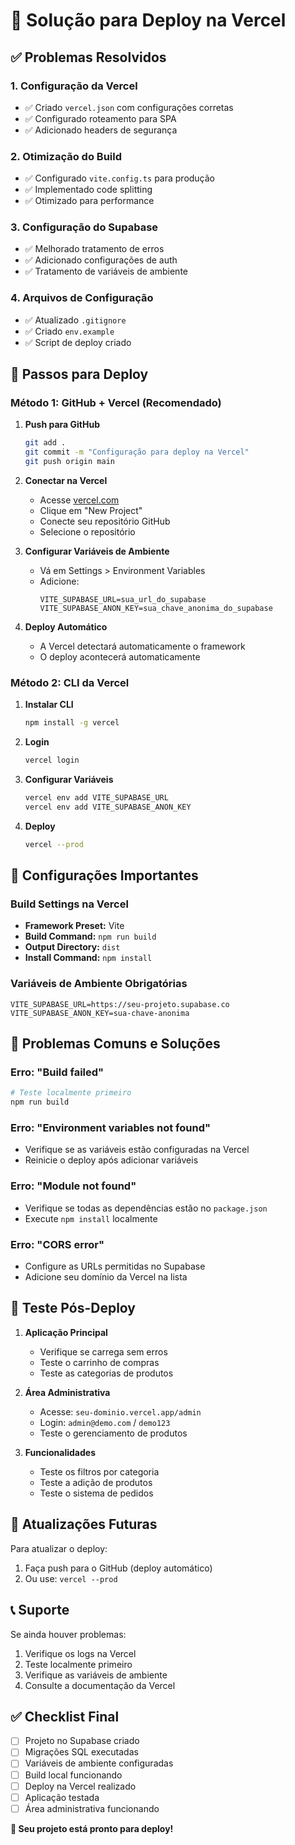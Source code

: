 # 🚀 Solução para Deploy na Vercel

## ✅ Problemas Resolvidos

### 1. **Configuração da Vercel**

- ✅ Criado `vercel.json` com configurações corretas
- ✅ Configurado roteamento para SPA
- ✅ Adicionado headers de segurança

### 2. **Otimização do Build**

- ✅ Configurado `vite.config.ts` para produção
- ✅ Implementado code splitting
- ✅ Otimizado para performance

### 3. **Configuração do Supabase**

- ✅ Melhorado tratamento de erros
- ✅ Adicionado configurações de auth
- ✅ Tratamento de variáveis de ambiente

### 4. **Arquivos de Configuração**

- ✅ Atualizado `.gitignore`
- ✅ Criado `env.example`
- ✅ Script de deploy criado

## 🚀 Passos para Deploy

### **Método 1: GitHub + Vercel (Recomendado)**

1. **Push para GitHub**

   ```bash
   git add .
   git commit -m "Configuração para deploy na Vercel"
   git push origin main
   ```

2. **Conectar na Vercel**

   - Acesse [vercel.com](https://vercel.com)
   - Clique em "New Project"
   - Conecte seu repositório GitHub
   - Selecione o repositório

3. **Configurar Variáveis de Ambiente**

   - Vá em Settings > Environment Variables
   - Adicione:
     ```
     VITE_SUPABASE_URL=sua_url_do_supabase
     VITE_SUPABASE_ANON_KEY=sua_chave_anonima_do_supabase
     ```

4. **Deploy Automático**
   - A Vercel detectará automaticamente o framework
   - O deploy acontecerá automaticamente

### **Método 2: CLI da Vercel**

1. **Instalar CLI**

   ```bash
   npm install -g vercel
   ```

2. **Login**

   ```bash
   vercel login
   ```

3. **Configurar Variáveis**

   ```bash
   vercel env add VITE_SUPABASE_URL
   vercel env add VITE_SUPABASE_ANON_KEY
   ```

4. **Deploy**
   ```bash
   vercel --prod
   ```

## 🔧 Configurações Importantes

### **Build Settings na Vercel**

- **Framework Preset:** Vite
- **Build Command:** `npm run build`
- **Output Directory:** `dist`
- **Install Command:** `npm install`

### **Variáveis de Ambiente Obrigatórias**

```
VITE_SUPABASE_URL=https://seu-projeto.supabase.co
VITE_SUPABASE_ANON_KEY=sua-chave-anonima
```

## 🐛 Problemas Comuns e Soluções

### **Erro: "Build failed"**

```bash
# Teste localmente primeiro
npm run build
```

### **Erro: "Environment variables not found"**

- Verifique se as variáveis estão configuradas na Vercel
- Reinicie o deploy após adicionar variáveis

### **Erro: "Module not found"**

- Verifique se todas as dependências estão no `package.json`
- Execute `npm install` localmente

### **Erro: "CORS error"**

- Configure as URLs permitidas no Supabase
- Adicione seu domínio da Vercel na lista

## 📱 Teste Pós-Deploy

1. **Aplicação Principal**

   - Verifique se carrega sem erros
   - Teste o carrinho de compras
   - Teste as categorias de produtos

2. **Área Administrativa**

   - Acesse: `seu-dominio.vercel.app/admin`
   - Login: `admin@demo.com` / `demo123`
   - Teste o gerenciamento de produtos

3. **Funcionalidades**
   - Teste os filtros por categoria
   - Teste a adição de produtos
   - Teste o sistema de pedidos

## 🔄 Atualizações Futuras

Para atualizar o deploy:

1. Faça push para o GitHub (deploy automático)
2. Ou use: `vercel --prod`

## 📞 Suporte

Se ainda houver problemas:

1. Verifique os logs na Vercel
2. Teste localmente primeiro
3. Verifique as variáveis de ambiente
4. Consulte a documentação da Vercel

## ✅ Checklist Final

- [ ] Projeto no Supabase criado
- [ ] Migrações SQL executadas
- [ ] Variáveis de ambiente configuradas
- [ ] Build local funcionando
- [ ] Deploy na Vercel realizado
- [ ] Aplicação testada
- [ ] Área administrativa funcionando

**🎉 Seu projeto está pronto para deploy!**
